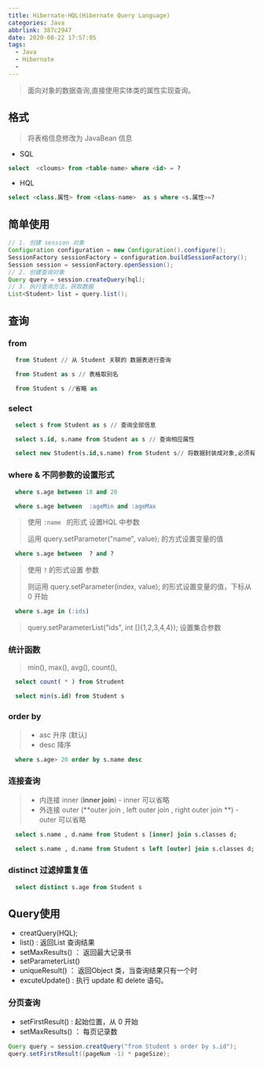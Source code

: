 ```yaml
---
title: Hibernate-HQL(Hibernate Query Language)
categories: Java
abbrlink: 387c2947
date: 2020-08-22 17:57:05
tags:
  - Java
  - Hibernate
  - 
---
```


> 面向对象的数据查询,直接使用实体类的属性实现查询。

<!-- more -->

## 格式

> 将表格信息修改为 JavaBean 信息

- SQL

```sql
select  <cloums> from <table-name> where <id> = ?
```

- HQL

```sql
select <class.属性> from <class-name>  as s where <s.属性>=?
```

## 简单使用

```java
// 1. 创建 session 对象
Configuration configuration = new Configuration().configure();
SessionFactory sessionFactory = configuration.buildSessionFactory();
Session session = sessionFactory.openSession();
// 2. 创建查询对象
Query query = session.createQuery(hql);
// 3. 执行查询方法，获取数据
List<Student> list = query.list();
```

## 查询

### from

```sql
  from Student // 从 Student 关联的 数据表进行查询 
  ```

```sql
  from Student as s // 表格取别名
  ```

```sql
  from Student s //省略 as
```

### select

```sql
  select s from Student as s // 查询全部信息
  ```

```sql
  select s.id, s.name from Student as s // 查询相应属性
  ```

```sql
  select new Student(s.id,s.name) from Student s// 将数据封装成对象,必须有相应的构造函数
  ```

### where & 不同参数的设置形式

```sql
  where s.age between 18 and 20
  ```

```sql
  where s.age between  :ageMin and :ageMax
  ```

  > 使用 `:name ` 的形式 设置HQL 中参数
  >
  > 运用 query.setParameter("name", value); 的方式设置变量的值

```sql
  where s.age between  ? and ?
  ```

  > 使用 `?` 的形式设置 参数
  >
  > 则运用  query.setParameter(index, value); 的形式设置变量的值，下标从 0 开始

```sql
  where s.age in (:ids)
  ```

  

  > query.setParameterList("ids", int []{1,2,3,4,4}); 设置集合参数

### 统计函数

> min(), max(), avg(), count(),

```sql
  select count( * ) from Strudent
  ```

```sql
  select min(s.id) from Student s
  ```

### order by

> - asc 升序 (默认)
> - desc 降序

```sql
  where s.age> 20 order by s.name desc
  ```

  

### 连接查询

> - 内连接 inner (**inner join**) - inner 可以省略
> - 外连接 outer (**outer join , left outer join , right outer join **) - outer 可以省略

```sql
  select s.name , d.name from Student s [inner] join s.classes d;
  ```

```sql
  select s.name , d.name from Student s left [outer] join s.classes d;
  ```

### distinct 过滤掉重复值

```sql
  select distinct s.age from Student s 
  ```

## Query使用

- creatQuery(HQL);
- list() : 返回List 查询结果
- setMaxResults() ： 返回最大记录书
- setParameterList()
- uniqueResult() ： 返回Object 类，当查询结果只有一个时
- excuteUpdate() : 执行 update 和 delete 语句。

### 分页查询

- setFirstResult() : 起始位置，从 0 开始
- setMaxResults() ： 每页记录数

```java
Query query = session.creatQuery("from Student s order by s.id");
query.setFirstResult((pageNum -1) * pageSize);
```



